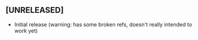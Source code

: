 ## [UNRELEASED]

- Initial release (warning: has some broken refs, doesn't really intended to work yet)
